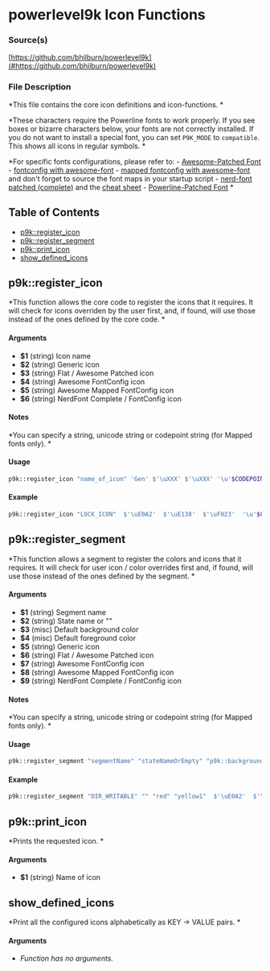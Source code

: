 # powerlevel9k Icon Functions


### Source(s)

[https://github.com/bhilburn/powerlevel9k](#https://github.com/bhilburn/powerlevel9k)


### File Description

*This file contains the core icon definitions and icon-functions. *

*These characters require the Powerline fonts to work properly. If you see boxes or bizarre characters below, your fonts are not correctly installed. If you do not want to install a special font, you can set `P9K_MODE` to `compatible`. This shows all icons in regular symbols. *

*For specific fonts configurations, please refer to: - [Awesome-Patched Font](https://github.com/gabrielelana/awesome-terminal-fonts/tree/patching-strategy/patched) - [fontconfig with awesome-font](https://github.com/gabrielelana/awesome-terminal-fonts) - [mapped fontconfig with awesome-font](https://github.com/gabrielelana/awesome-terminal-fonts) and don't forget to source the font maps in your startup script - [nerd-font patched (complete)](https://github.com/ryanoasis/nerd-fonts) and the [cheat sheet](http://nerdfonts.com/#cheat-sheet) - [Powerline-Patched Font](https://github.com/Lokaltog/powerline-fonts) *

## Table of Contents

- [p9k::register_icon](#p9k::register_icon)
- [p9k::register_segment](#p9k::register_segment)
- [p9k::print_icon](#p9k::print_icon)
- [show_defined_icons](#show_defined_icons)

## p9k::register_icon
*This function allows the core code to register the icons that it requires. It will check for icons overriden by the user first, and, if found, will use those instead of the ones defined by the core code. *

#### Arguments

- **$1** (string) Icon name
- **$2** (string) Generic icon
- **$3** (string) Flat / Awesome Patched icon
- **$4** (string) Awesome FontConfig icon
- **$5** (string) Awesome Mapped FontConfig icon
- **$6** (string) NerdFont Complete / FontConfig icon


#### Notes

*You can specify a string, unicode string or codepoint string (for Mapped fonts only). *

#### Usage

```sh
p9k::register_icon "name_of_icon" 'Gen' $'\uXXX' $'\uXXX' '\u'$CODEPOINT_OF_AWESOME_xxx '\uXXX'

```

#### Example

```sh
p9k::register_icon "LOCK_ICON"  $'\uE0A2'  $'\uE138'  $'\uF023'  '\u'$CODEPOINT_OF_AWESOME_LOCK  $'\uF023'

```

## p9k::register_segment
*This function allows a segment to register the colors and icons that it requires. It will check for user icon / color overrides first and, if found, will use those instead of the ones defined by the segment. *

#### Arguments

- **$1** (string) Segment name
- **$2** (string) State name or ""
- **$3** (misc) Default background color
- **$4** (misc) Default foreground color
- **$5** (string) Generic icon
- **$6** (string) Flat / Awesome Patched icon
- **$7** (string) Awesome FontConfig icon
- **$8** (string) Awesome Mapped FontConfig icon
- **$9** (string) NerdFont Complete / FontConfig icon


#### Notes

*You can specify a string, unicode string or codepoint string (for Mapped fonts only). *

#### Usage

```sh
p9k::register_segment "segmentName" "stateNameOrEmpty" "p9k::background_color" "p9k::foreground_color" 'Gen' $'\uXXX' $'\uXXX' '\u'$CODEPOINT_OF_AWESOME_xxx '\uXXX'

```

#### Example

```sh
p9k::register_segment "DIR_WRITABLE" "" "red" "yellow1"  $'\uE0A2'  $'\uE138'  $'\uF023'  '\u'$CODEPOINT_OF_AWESOME_LOCK  $'\uF023'

```

## p9k::print_icon
*Prints the requested icon. *

#### Arguments

- **$1** (string) Name of icon


## show_defined_icons
*Print all the configured icons alphabetically as KEY -> VALUE pairs. *

#### Arguments

- *Function has no arguments.*


